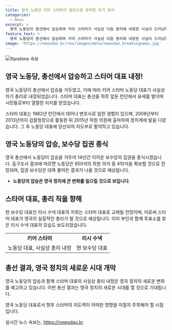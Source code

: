 ```yaml
---
title: 영국 노동당 키어 스타머가 압승으로 유력한 차기 총리
categories:
  - News
excerpt: >
  영국 노동당이 총선에서 압승하여 키어 스타머가 사실상 다음 총리에 내정된 사실이 드러났다. 이는 14년간 이어온 보수당의 집권을 종결시키는 것으로, 노동당은 하원 의석 410석을 확보할 것으로 예상된다. 스타머는 변호사 출신으로, 2015년 정치에 입문하여 노동당 대표가 되었으며, 이로써 영국 정치에 새로운 바람을 일으키게 될 것으로 예상된다.
feature_text: >
  영국 노동당이 총선에서 압승하여 키어 스타머가 사실상 다음 총리에 내정된 사실이 드러났다. 이는 14년간 이어온 보수당의 집권을 종결시키는 것으로, 노동당은 하원 의석 410석을 확보할 것으로 예상된다. 스타머는 변호사 출신으로, 2015년 정치에 입문하여 노동당 대표가 되었으며, 이로써 영국 정치에 새로운 바람을 일으키게 될 것으로 예상된다.
image: 'https://newsdao.kr/res/images/meta/newsdao_breakingnews.jpg'
---
```


<p><img src="https://newsdao.kr/res/images/meta/newsdao_breakingnews.jpg" alt="flaretime 속보" /></p>

<h2 data-ke-size="size26">영국 노동당, 총선에서 압승하고 스타머 대표 내정!</h2>

<p>영국 노동당이 총선에서 압승을 거두었고, 이에 따라 키어 스타머 노동당 대표가 사실상 차기 총리로 내정되었습니다. 스타머 대표는 총선을 하루 앞둔 런던에서 유세를 벌이며 시민들로부터 열렬한 지지를 받았습니다.</p>

<p data-ke-size="size16">스타머 대표는 1962년 런던에서 태어나 변호사로 일한 경험이 있으며, 2008년부터 2013년까지 검찰청장으로 활동한 뒤 2015년 하원 의원에 출마하여 정치계에 발을 디뎠습니다. 그 후 노동당 대표에 당선되어 지도부로 활약하고 있습니다.</p>

<h2 data-ke-size="size26">영국 노동당의 압승, 보수당 집권 종식</h2>

<p>영국 총선에서 노동당이 압승을 거두어 14년간 이어온 보수당의 집권을 종식시켰습니다. 출구조사 결과에 따르면 노동당은 650석의 하원 의석 중 410석을 확보할 것으로 전망되며, 집권 보수당은 대폭 줄어든 결과가 나올 것으로 예상됩니다.</p>

<ul>
  <li><b>노동당의 압승은 영국 정치에 큰 변화를 일으킬 것으로 보입니다.</b></li>
</ul>

<h2 data-ke-size="size26">스타머 대표, 총리 직을 향해</h2>

<p>현 보수당 대표인 리시 수낵 대표의 지위는 스타머 대표로 교체될 전망이며, 이로써 스타머 대표가 영국의 실질적인 총리가 될 것으로 예상됩니다. 이미 부인과 함께 투표소를 찾은 리시 수낵 대표의 모습도 보도되었습니다.</p>

<table>
  <tr>
    <td style="text-align: center; height: 17px;"><b>키어 스타머</b></td>
    <td style="text-align: center; height: 17px;"><b>리시 수낵</b></td>
  </tr>
  <tr>
    <td style="text-align: center; height: 17px;">노동당 대표, 사실상 총리 내정</td>
    <td style="text-align: center; height: 17px;">현 보수당 대표</td>
  </tr>
</table>

<h2 data-ke-size="size26">총선 결과, 영국 정치의 새로운 시대 개막</h2>

<p>영국 노동당의 압승과 함께 스타머 대표의 사실상 총리 내정은 영국 정치의 새로운 변화를 예고하고 있습니다. 이번 총선 결과는 영국 정치의 새로운 시대를 열 것으로 기대됩니다.</p>

<p data-ke-size="size16">영국 노동당 대표로서 향후 스타머의 지도력이 어떠한 영향을 미칠지 주목해야 할 시점입니다.</p>
실시간 뉴스 속보는, <a href="https://newsdao.kr" rel="dofollow">https://newsdao.kr</a>


